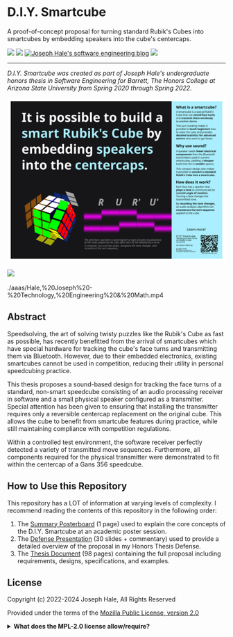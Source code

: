 # D.I.Y. Smartcube

A proof-of-concept proposal for turning standard Rubik's Cubes into
smartcubes by embedding speakers into the cube's centercaps.

<!-- BADGES -->
[![](https://badgen.net/github/license/thehale/DIY-Smartcube)](https://github.com/thehale/DIY-Smartcube/blob/master/LICENSE)
[![](https://badgen.net/badge/icon/Sponsor/pink?icon=github&label)](https://github.com/sponsors/thehale)
[![Joseph Hale's software engineering blog](https://jhale.dev/badges/website.svg)](https://jhale.dev)
[![](https://jhale.dev/badges/follow.svg)](https://www.linkedin.com/comm/mynetwork/discovery-see-all?usecase=PEOPLE_FOLLOWS&followMember=thehale)

---

*D.I.Y. Smartcube was created as part of Joseph Hale's undergraduate
honors thesis in Software Engineering for Barrett, The Honors College
at Arizona State University from Spring 2020 through Spring 2022.*

![](./posterboard/posterboard.svg)

![](./aaas/Hale,%20Joseph%20-%20Technology,%20Engineering%20&%20Math.svg)

./aaas/Hale,%20Joseph%20-%20Technology,%20Engineering%20&%20Math.mp4

## Abstract

Speedsolving, the art of solving twisty puzzles like the Rubik's Cube
as fast as possible, has recently benefitted from the arrival of
smartcubes which have special hardware for tracking the cube's face
turns and transmitting them via Bluetooth. However, due to their
embedded electronics, existing smartcubes cannot be used in
competition, reducing their utility in personal speedcubing practice.

This thesis proposes a sound-based design for tracking the face turns
of a standard, non-smart speedcube consisting of an audio processing
receiver in software and a small physical speaker configured as a
transmitter. Special attention has been given to ensuring that
installing the transmitter requires only a reversible centercap
replacement on the original cube. This allows the cube to benefit from
smartcube features during practice, while still maintaining compliance
with competition regulations.

Within a controlled test environment, the software receiver perfectly
detected a variety of transmitted move sequences. Furthermore, all
components required for the physical transmitter were demonstrated to
fit within the centercap of a Gans 356 speedcube.

## How to Use this Repository

This repository has a LOT of information at varying levels of complexity. I recommend reading the contents of this repository in the following order:

1. The [Summary Posterboard](./posterboard/posterboard.pdf) (1 page) used to explain the core concepts of the D.I.Y. Smartcube at an academic poster session.
2. The [Defense Presentation](./presentation/defense_presentation.pdf) (30 slides + commentary) used to provide a detailed overview of the proposal in my Honors Thesis Defense.
3. The [Thesis Document](./thesis/DIY-Smartcube_Hale_Spring_2022.pdf) (98 pages) containing the full proposal including requirements, designs, specifications, and examples.

## License
Copyright (c) 2022-2024 Joseph Hale, All Rights Reserved

Provided under the terms of the [Mozilla Public License, version 2.0](./LICENSE)

<details>

<summary><b>What does the MPL-2.0 license allow/require?</b></summary>

### TL;DR

You can use files from this project in both open source and proprietary
applications, provided you include the above attribution. However, if
you modify any code in this project, or copy blocks of it into your own
code, you must publicly share the resulting files (note, not your whole
program) under the MPL-2.0. The best way to do this is via a Pull
Request back into this project.

If you have any other questions, you may also find Mozilla's [official
FAQ](https://www.mozilla.org/en-US/MPL/2.0/FAQ/) for the MPL-2.0 license
insightful.

If you dislike this license, you can contact me about negotiating a paid
contract with different terms.

**Disclaimer:** This TL;DR is just a summary. All legal questions
regarding usage of this project must be handled according to the
official terms specified in the `LICENSE` file.

### Why the MPL-2.0 license?

I believe that an open-source software license should ensure that code
can be used everywhere.

Strict copyleft licenses, like the GPL family of licenses, fail to
fulfill that vision because they only permit code to be used in other
GPL-licensed projects. Permissive licenses, like the MIT and Apache
licenses, allow code to be used everywhere but fail to prevent
proprietary or GPL-licensed projects from limiting access to any
improvements they make.

In contrast, the MPL-2.0 license allows code to be used in any software
project, while ensuring that any improvements remain available for
everyone.

</details>